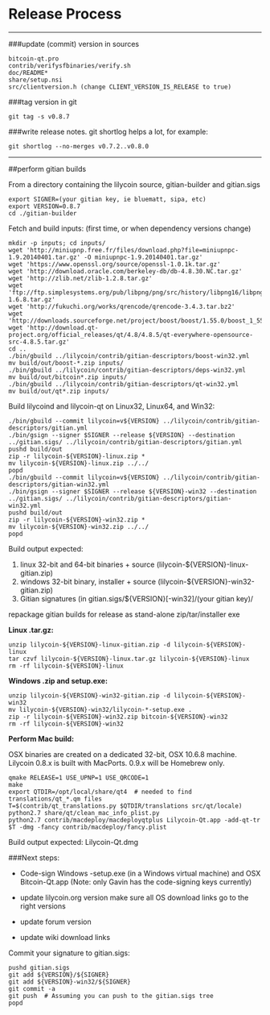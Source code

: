 Release Process
====================

* * *

###update (commit) version in sources


	bitcoin-qt.pro
	contrib/verifysfbinaries/verify.sh
	doc/README*
	share/setup.nsi
	src/clientversion.h (change CLIENT_VERSION_IS_RELEASE to true)

###tag version in git

	git tag -s v0.8.7

###write release notes. git shortlog helps a lot, for example:

	git shortlog --no-merges v0.7.2..v0.8.0

* * *

##perform gitian builds

 From a directory containing the lilycoin source, gitian-builder and gitian.sigs
  
	export SIGNER=(your gitian key, ie bluematt, sipa, etc)
	export VERSION=0.8.7
	cd ./gitian-builder

 Fetch and build inputs: (first time, or when dependency versions change)

	mkdir -p inputs; cd inputs/
	wget 'http://miniupnp.free.fr/files/download.php?file=miniupnpc-1.9.20140401.tar.gz' -O miniupnpc-1.9.20140401.tar.gz'
	wget 'https://www.openssl.org/source/openssl-1.0.1k.tar.gz'
	wget 'http://download.oracle.com/berkeley-db/db-4.8.30.NC.tar.gz'
	wget 'http://zlib.net/zlib-1.2.8.tar.gz'
	wget 'ftp://ftp.simplesystems.org/pub/libpng/png/src/history/libpng16/libpng-1.6.8.tar.gz'
	wget 'http://fukuchi.org/works/qrencode/qrencode-3.4.3.tar.bz2'
	wget 'http://downloads.sourceforge.net/project/boost/boost/1.55.0/boost_1_55_0.tar.bz2'
	wget 'http://download.qt-project.org/official_releases/qt/4.8/4.8.5/qt-everywhere-opensource-src-4.8.5.tar.gz'
	cd ..
	./bin/gbuild ../lilycoin/contrib/gitian-descriptors/boost-win32.yml
	mv build/out/boost-*.zip inputs/
	./bin/gbuild ../lilycoin/contrib/gitian-descriptors/deps-win32.yml
	mv build/out/bitcoin*.zip inputs/
	./bin/gbuild ../lilycoin/contrib/gitian-descriptors/qt-win32.yml
	mv build/out/qt*.zip inputs/

 Build lilycoind and lilycoin-qt on Linux32, Linux64, and Win32:
  
	./bin/gbuild --commit lilycoin=v${VERSION} ../lilycoin/contrib/gitian-descriptors/gitian.yml
	./bin/gsign --signer $SIGNER --release ${VERSION} --destination ../gitian.sigs/ ../lilycoin/contrib/gitian-descriptors/gitian.yml
	pushd build/out
	zip -r lilycoin-${VERSION}-linux.zip *
	mv lilycoin-${VERSION}-linux.zip ../../
	popd
	./bin/gbuild --commit lilycoin=v${VERSION} ../lilycoin/contrib/gitian-descriptors/gitian-win32.yml
	./bin/gsign --signer $SIGNER --release ${VERSION}-win32 --destination ../gitian.sigs/ ../lilycoin/contrib/gitian-descriptors/gitian-win32.yml
	pushd build/out
	zip -r lilycoin-${VERSION}-win32.zip *
	mv lilycoin-${VERSION}-win32.zip ../../
	popd

  Build output expected:

  1. linux 32-bit and 64-bit binaries + source (lilycoin-${VERSION}-linux-gitian.zip)
  2. windows 32-bit binary, installer + source (lilycoin-${VERSION}-win32-gitian.zip)
  3. Gitian signatures (in gitian.sigs/${VERSION}[-win32]/(your gitian key)/

repackage gitian builds for release as stand-alone zip/tar/installer exe

**Linux .tar.gz:**

	unzip lilycoin-${VERSION}-linux-gitian.zip -d lilycoin-${VERSION}-linux
	tar czvf lilycoin-${VERSION}-linux.tar.gz lilycoin-${VERSION}-linux
	rm -rf lilycoin-${VERSION}-linux

**Windows .zip and setup.exe:**

	unzip lilycoin-${VERSION}-win32-gitian.zip -d lilycoin-${VERSION}-win32
	mv lilycoin-${VERSION}-win32/lilycoin-*-setup.exe .
	zip -r lilycoin-${VERSION}-win32.zip bitcoin-${VERSION}-win32
	rm -rf lilycoin-${VERSION}-win32

**Perform Mac build:**

  OSX binaries are created on a dedicated 32-bit, OSX 10.6.8 machine.
  Lilycoin 0.8.x is built with MacPorts.  0.9.x will be Homebrew only.

	qmake RELEASE=1 USE_UPNP=1 USE_QRCODE=1
	make
	export QTDIR=/opt/local/share/qt4  # needed to find translations/qt_*.qm files
	T=$(contrib/qt_translations.py $QTDIR/translations src/qt/locale)
	python2.7 share/qt/clean_mac_info_plist.py
	python2.7 contrib/macdeploy/macdeployqtplus Lilycoin-Qt.app -add-qt-tr $T -dmg -fancy contrib/macdeploy/fancy.plist

 Build output expected: Lilycoin-Qt.dmg

###Next steps:

* Code-sign Windows -setup.exe (in a Windows virtual machine) and
  OSX Bitcoin-Qt.app (Note: only Gavin has the code-signing keys currently)

* update lilycoin.org version
  make sure all OS download links go to the right versions

* update forum version

* update wiki download links

Commit your signature to gitian.sigs:

	pushd gitian.sigs
	git add ${VERSION}/${SIGNER}
	git add ${VERSION}-win32/${SIGNER}
	git commit -a
	git push  # Assuming you can push to the gitian.sigs tree
	popd

